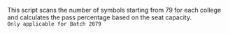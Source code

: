 This script scans the number of symbols starting from 79 for each college and calculates the pass percentage based on the seat capacity. <br/>
```Only applicable for Batch 2079```